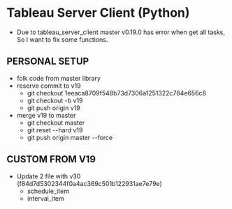 # Tableau Server Client (Python)

* Due to tableau_server_client master v0.19.0 has error when get all tasks, So I want to fix some functions.

## PERSONAL SETUP

* folk code from master library
* reserve commit to v19
    * git checkout 1eeaca8709f548b73d7306a1251322c784e656c8
    * git checkout -b v19
    * git push origin v19
* merge v19 to master
    * git checkout master
    * git reset --hard v19
    * git push origin master --force

## CUSTOM FROM V19
* Update 2 file with v30 (f84d7d5302344f0a4ac369c501b122931ae7e79e)
    * schedule_item
    * interval_item